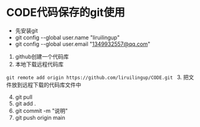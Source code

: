 # CODE代码保存的git使用

* 先安装git
* git config --global user.name "liruilingup"
* git config --global user.email "1349932557@qq.com"

1. github创建一个代码库
2. 本地下载远程代码库

`git remote add origin https://github.com/liruilingup/CODE.git
`
3. 把文件放到远程下载的代码库文件中

4. git pull
5. git add .
6. git commit -m "说明"
7. git push origin main












